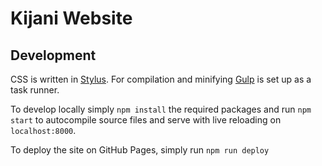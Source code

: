 # Kijani Website



## Development

CSS is written in [Stylus](http://stylus-lang.com/). For compilation and minifying [Gulp](http://gulpjs.com/) is set up as a task runner.

To develop locally simply `npm install` the required packages and run `npm start` to autocompile source files and serve with live reloading on `localhost:8000`.

To deploy the site on GitHub Pages, simply run `npm run deploy`
